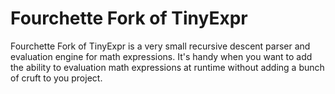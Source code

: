  
# Fourchette Fork of TinyExpr

Fourchette Fork of TinyExpr is a very small recursive descent parser and evaluation engine for
math expressions. It's handy when you want to add the ability to evaluation
math expressions at runtime without adding a bunch of cruft to you project.
 
